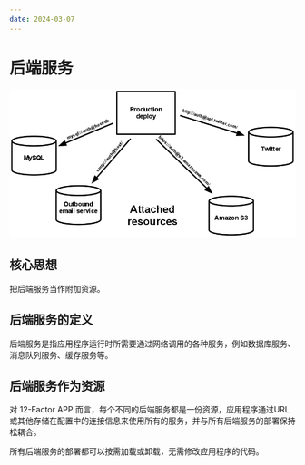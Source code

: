 ```yaml
---
date: 2024-03-07
---
```


# 后端服务

![](/assets/image/software-engineering/attached-resources.png)

## 核心思想

把后端服务当作附加资源。

## 后端服务的定义

后端服务是指应用程序运行时所需要通过网络调用的各种服务，例如数据库服务、消息队列服务、缓存服务等。

## 后端服务作为资源

对 12-Factor APP 而言，每个不同的后端服务都是一份资源，应用程序通过URL或其他存储在配置中的连接信息来使用所有的服务，并与所有后端服务的部署保持松耦合。

所有后端服务的部署都可以按需加载或卸载，无需修改应用程序的代码。